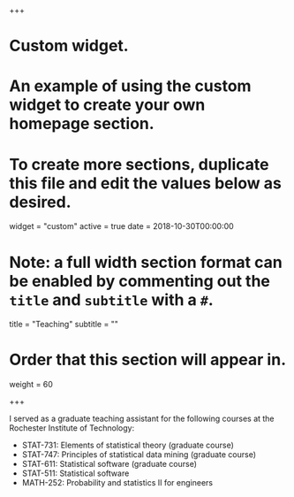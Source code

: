 +++
# Custom widget.
# An example of using the custom widget to create your own homepage section.
# To create more sections, duplicate this file and edit the values below as desired.
widget = "custom"
active = true
date = 2018-10-30T00:00:00

# Note: a full width section format can be enabled by commenting out the `title` and `subtitle` with a `#`.
title = "Teaching"
subtitle = ""

# Order that this section will appear in.
weight = 60

+++

I served as a graduate teaching assistant for the following courses at the Rochester Institute of Technology:

- STAT-731: Elements of statistical theory (graduate course)
- STAT-747: Principles of statistical data mining (graduate course)
- STAT-611: Statistical software (graduate course)
- STAT-511: Statistical software
- MATH-252: Probability and statistics II for engineers
